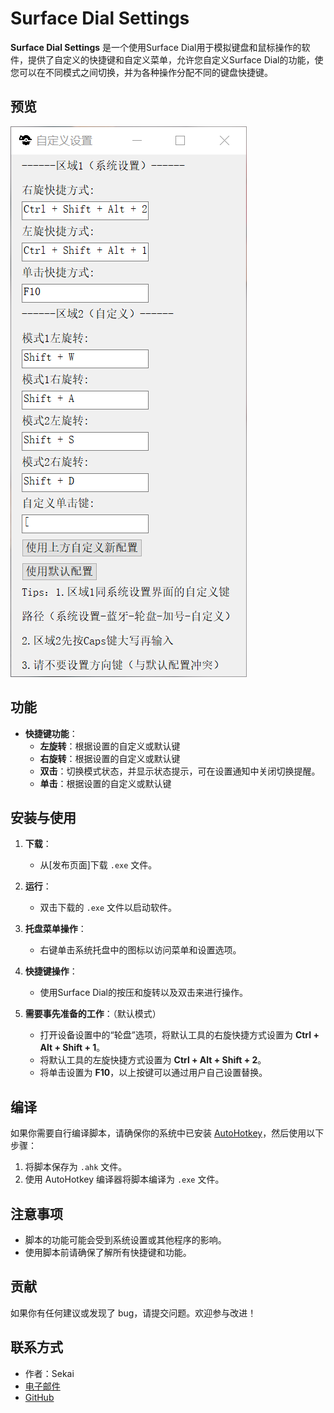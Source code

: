 # Surface Dial Settings

**Surface Dial Settings** 是一个使用Surface Dial用于模拟键盘和鼠标操作的软件，提供了自定义的快捷键和自定义菜单，允许您自定义Surface Dial的功能，使您可以在不同模式之间切换，并为各种操作分配不同的键盘快捷键。

## 预览

![预览](./CN.png)

## 功能

- **快捷键功能**：
  - **左旋转**：根据设置的自定义或默认键
  - **右旋转**：根据设置的自定义或默认键
  - **双击**：切换模式状态，并显示状态提示，可在设置通知中关闭切换提醒。
  - **单击**：根据设置的自定义或默认键

## 安装与使用

1. **下载**：
   - 从[发布页面]下载 `.exe` 文件。

2. **运行**：
   - 双击下载的 `.exe` 文件以启动软件。

3. **托盘菜单操作**：
   - 右键单击系统托盘中的图标以访问菜单和设置选项。

4. **快捷键操作**：
   - 使用Surface Dial的按压和旋转以及双击来进行操作。

5. **需要事先准备的工作**：（默认模式）
   - 打开设备设置中的“轮盘”选项，将默认工具的右旋快捷方式设置为 **Ctrl + Alt + Shift + 1**。
   - 将默认工具的左旋快捷方式设置为 **Ctrl + Alt + Shift + 2**。
   - 将单击设置为 **F10**，以上按键可以通过用户自己设置替换。

## 编译

如果你需要自行编译脚本，请确保你的系统中已安装 [AutoHotkey](https://www.autohotkey.com/)，然后使用以下步骤：

1. 将脚本保存为 `.ahk` 文件。
2. 使用 AutoHotkey 编译器将脚本编译为 `.exe` 文件。

## 注意事项

- 脚本的功能可能会受到系统设置或其他程序的影响。
- 使用脚本前请确保了解所有快捷键和功能。

## 贡献

如果你有任何建议或发现了 bug，请提交问题。欢迎参与改进！

## 联系方式

- 作者：Sekai
- [电子邮件](qq1973846900@gmail.com)
- [GitHub](https://github.com/Sekai219)
